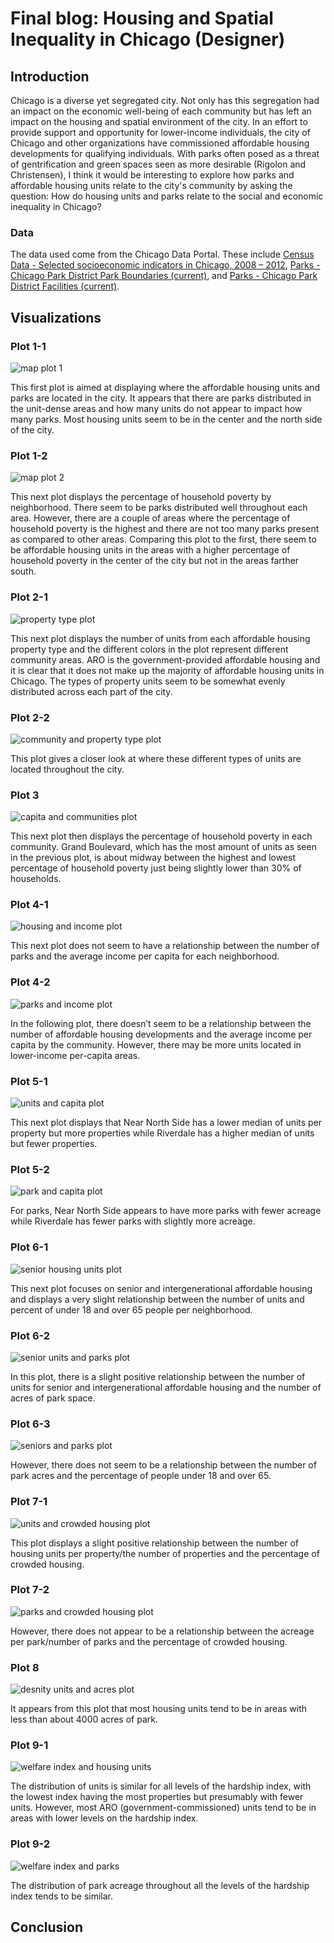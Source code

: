 # Final blog: Housing and Spatial Inequality in Chicago (Designer)

## Introduction
Chicago is a diverse yet segregated city. Not only has this segregation had an impact on the economic well-being of each community but has left an impact on the housing and spatial environment of the city. In an effort to provide support and opportunity for lower-income individuals, the city of Chicago and other organizations have commissioned affordable housing developments for qualifying individuals. With parks often posed as a threat of gentrification and green spaces seen as more desirable (Rigolon and Christensen), I think it would be interesting to explore how parks and affordable housing units relate to the city's community by asking the question: How do housing units and parks relate to the social and economic inequality in Chicago?

### Data
The data used come from the Chicago Data Portal. These include [Census Data - Selected socioeconomic indicators in Chicago, 2008 – 2012](https://data.cityofchicago.org/Health-Human-Services/Census-Data-Selected-socioeconomic-indicators-in-C/kn9c-c2s2), [Parks - Chicago Park District Park Boundaries (current)](https://data.cityofchicago.org/Parks-Recreation/Parks-Chicago-Park-District-Park-Boundaries-curren/ej32-qgdr), and [Parks - Chicago Park District Facilities (current)](https://data.cityofchicago.org/Parks-Recreation/Parks-Chicago-Park-District-Facilities-current-/5yyk-qt9y).

## Visualizations
### Plot 1-1
![map plot 1](images/map1_final.png)

This first plot is aimed at displaying where the affordable housing units and parks are located in the city. It appears that there are parks distributed in the unit-dense areas and how many units do not appear to impact how many parks. Most housing units seem to be in the center and the north side of the city.

### Plot 1-2
![map plot 2](images/map2_final.png)

This next plot displays the percentage of household poverty by neighborhood. There seem to be parks distributed well throughout each area. However, there are a couple of areas where the percentage of household poverty is the highest and there are not too many parks present as compared to other areas. Comparing this plot to the first, there seem to be affordable housing units in the areas with a higher percentage of household poverty in the center of the city but not in the areas farther south.

### Plot 2-1
![property type plot](images/property_type.png)

This next plot displays the number of units from each affordable housing property type and the different colors in the plot represent different community areas. ARO is the government-provided affordable housing and it is clear that it does not make up the majority of affordable housing units in Chicago. The types of property units seem to be somewhat evenly distributed across each part of the city.

### Plot 2-2
![community and property type plot](images/community_type.png)

This plot gives a closer look at where these different types of units are located throughout the city. 

### Plot 3
![capita and communities plot](images/econ_com_plot.png)

This next plot then displays the percentage of household poverty in each community. Grand Boulevard, which has the most amount of units as seen in the previous plot, is about midway between the highest and lowest percentage of household poverty just being slightly lower than 30% of households. 

### Plot 4-1
![housing and income plot](images/housing_income_plot.png)

This next plot does not seem to have a relationship between the number of parks and the average income per capita for each neighborhood. 

### Plot 4-2
![parks and income plot](images/parks_income_plot.png)

In the following plot, there doesn’t seem to be a relationship between the number of affordable housing developments and the average income per capita by the community. However, there may be more units located in lower-income per-capita areas. 

### Plot 5-1
![units and capita plot](images/capita_units.png)

This next plot displays that Near North Side has a lower median of units per property but more properties while Riverdale has a higher median of units but fewer properties. 

### Plot 5-2
![park and capita plot](images/capita_parks.png)

For parks, Near North Side appears to have more parks with fewer acreage while Riverdale has fewer parks with slightly more acreage.

### Plot 6-1
![senior housing units plot](images/senior_units.png)

This next plot focuses on senior and intergenerational affordable housing and displays a very slight relationship between the number of units and percent of under 18 and over 65 people per neighborhood. 

### Plot 6-2
![senior units and parks plot](images/senior_units_acres.png)

In this plot, there is a slight positive relationship between the number of units for senior and intergenerational affordable housing and the number of acres of park space. 

### Plot 6-3
![seniors and parks plot](images/senior_acres.png)

However, there does not seem to be a relationship between the number of park acres and the percentage of people under 18 and over 65. 

### Plot 7-1
![units and crowded housing plot](images/crowd_units.png)

This plot displays a slight positive relationship between the number of housing units per property/the number of properties and the percentage of crowded housing. 

### Plot 7-2
![parks and crowded housing plot](images/crowd_parks.png)

However, there does not appear to be a relationship between the acreage per park/number of parks and the percentage of crowded housing. 

### Plot 8
![desnity units and acres plot](images/unit_acres.png)

It appears from this plot that most housing units tend to be in areas with less than about 4000 acres of park. 

### Plot 9-1
![welfare index and housing units](images/index_housing.png)

The distribution of units is similar for all levels of the hardship index, with the lowest index having the most properties but presumably with fewer units. However, most ARO (government-commissioned) units tend to be in areas with lower levels on the hardship index. 

### Plot 9-2
![welfare index and parks](images/index_acreage.png) 

The distribution of park acreage throughout all the levels of the hardship index tends to be similar.

## Conclusion


